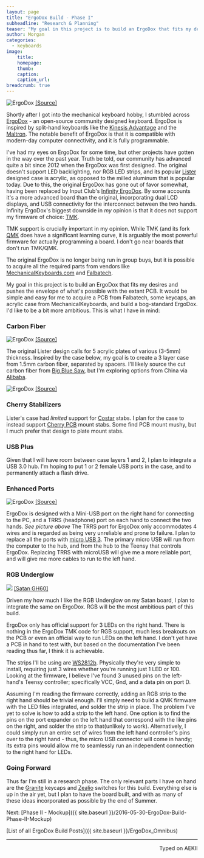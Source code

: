```yaml
---
layout: page
title: "ErgoDox Build - Phase I"
subheadline: "Research & Planning"
teaser: "My goal in this project is to build an ErgoDox that fits my desires and pushes the envelope of what's possible with the extant PCB. It would be simple and easy for me to acquire a PCB from Falbatech, some keycaps, an acrylic case from MechanicalKeyboards, and build a bog-standard ErgoDox. I'd like to be a bit more ambitious."
author: Morgan
categories:
  - keyboards
image:
    title:
    homepage:
    thumb:
    caption:
    caption_url:
breadcrumb: true
---
```


![ErgoDox](http://imgur.com/RmocI39.jpg)
[[Source]](https://www.massdrop.com/buy/ergodox)

Shortly after I got into the mechanical keyboard hobby, I stumbled across [ErgoDox](http://ergodox.org/) - an open-source community designed keyboard. ErgoDox is inspired by split-hand keyboards like the [Kinesis Advantage](https://deskthority.net/wiki/Kinesis_Advantage) and the [Maltron](http://www.maltron.com/shop/product/5599-maltron-two-hand-3d-fully-ergonomic-keyboards-for-the-usa). The notable benefit of ErgoDox is that it is compatible with modern-day computer connectivity, and it is fully programmable.

I've had my eyes on ErgoDox for some time, but other projects have gotten in the way over the past year. Truth be told, our community has advanced quite a bit since 2012 when the ErgoDox was first designed. The original doesn't support LED backlighting, nor RGB LED strips, and its popular [Lister](https://github.com/bishboria/ErgoDox/tree/master/ErgoDox%20Acrylic%20Case/ErgoDOX%20Acrylic%20Case%20-%20Designed%20by%20Litster) designed case is acrylic, as opposed to the milled aluminum that is popular today. Due to this, the original ErgoDox has gone out of favor somewhat, having been replaced by Input Club's [Infinity ErgoDox](https://input.club/devices/infinity-ergodox). By some accounts it's a more advanced board than the original, incorporating dual LCD displays, and USB connectivity for the interconnect between the two hands. Infinity ErgoDox's biggest downside in _my_ opinion is that it does not support my firmware of choice: [TMK](https://github.com/tmk/tmk_keyboard).

TMK support is crucially important in my opinion. While TMK (and its fork [QMK](https://github.com/jackhumbert/qmk_firmware) does have a significant learning curve, it is arguably the most powerful firmware for actually programming a board. I don't go near boards that don't run TMK/QMK.

The original ErgoDox is no longer being run in group buys, but it is possible to acquire all the required parts from vendors like [MechanicalKeyboards.com](https://mechanicalkeyboards.com/) and [Falbatech](http://falbatech.pl/).

My goal in this project is to build an ErgoDox that fits my desires and pushes the envelope of what's possible with the extant PCB. It would be simple and easy for me to acquire a PCB from Falbatech, some keycaps, an acrylic case from MechanicalKeyboards, and build a bog-standard ErgoDox. I'd like to be a bit more ambitious. This is what I have in mind:

### Carbon Fiber

![ErgoDox](http://imgur.com/MJF8D31.jpg)
[[Source]](https://www.massdrop.com/buy/ergodox)

The original Lister design calls for 5 acrylic plates of various (3-5mm) thickness. Inspired by the case below, my goal is to create a 3 layer case from 1.5mm carbon fiber, separated by spacers. I'll likely source the cut carbon fiber from [Big Blue Saw](http://www.bigbluesaw.com/), but I'm exploring options from China via [Alibaba](http://www.aliexpress.com/store/401202).

![ErgoDox](http://imgur.com/5TtB5Zl.jpg)
[[Source]](https://geekhack.org/index.php?topic=55651.msg1764255#msg1764255)

### Cherry Stabilizers

Lister's case had _limited_ support for [Costar](https://deskthority.net/wiki/Stabiliser#Costar) stabs. I plan for the case to instead support [Cherry PCB](https://deskthority.net/wiki/Stabiliser#PCB_mount) mount stabs. Some find PCB mount mushy, but I much prefer that design to plate mount stabs.

### USB Plus

Given that I will have room between case layers 1 and 2, I plan to integrate a USB 3.0 hub. I'm hoping to put 1 or 2 female USB ports in the case, and to permanently attach a flash drive.

### Enhanced Ports

![ErgoDox](http://imgur.com/7uvnFxz.jpg)
[[Source]](https://www.massdrop.com/buy/ergodox)

ErgoDox is designed with a Mini-USB port on the right hand for connecting to the PC, and a TRRS (headphone) port on each hand to connect the two hands. _See picture above_ The TRRS port for ErgoDox only accommodates 4 wires and is regarded as being very unreliable and prone to failure. I plan to replace all the ports with [micro USB 3](https://www.digikey.com/product-detail/en/cnc-tech/1003-005-23100/1175-1274-1-ND/3466949). The primary micro USB will run from the computer to the hub, and from the hub to the Teensy that controls ErgoDox. Replacing TRRS with microUSB will give me a more reliable port, and will give me more cables to run to the left hand.

### RGB Underglow

![](https://i.imgur.com/uozsjvQ.jpg)
[[Satan GH60]](http://missourivalleyambulance.com/2016-04-19-Satan-GH60-Build-Log)

Driven my how much I like the RGB Underglow on my Satan board, I plan to integrate the same on ErgoDox. RGB will be the most ambitious part of this build.

ErgoDox only has official support for 3 LEDs on the right hand. There is nothing in the ErgoDox TMK code for RGB support, much less breakouts on the PCB or even an official way to run LEDs on the left hand. I don't yet have a PCB in hand to test with, but based on the documentation I've been reading thus far, I think it is achievable.

The strips I'll be using are [WS2812b](https://cdn-shop.adafruit.com/datasheets/WS2812B.pdf). Physically they're very simple to install, requiring just 3 wires whether you're running just 1 LED or 100. Looking at the firmware, I believe I've found 3 unused pins on the left-hand's Teensy controller; specifically VCC, Gnd, and a data pin on port D.

Assuming I'm reading the firmware correctly, adding an RGB strip to the right hand should be trivial enough. I'll simply need to build a QMK firmware with the LED files integrated, and solder the strip in place. The problem I've yet to solve is how to add a strip to the left hand. One option is to find the pins on the port expander on the left hand that correspond with the like pins on the right, and solder the strip to that(unlikely to work). Alternatively, I could simply run an entire set of wires from the left hand controller's pins over to the right hand - thus, the micro USB connector will come in handy; its extra pins would allow me to seamlessly run an independent connection to the right hand for LEDs.

### Going Forward

Thus far I'm still in a research phase. The only relevant parts I have on hand are the [Granite](http://keypuller.com/granite/) keycaps and [Zealio](https://zealpc.net/products/zealio) switches for this build. Everything else is up in the air yet, but I plan to have the board built, and with as many of these ideas incorporated as possible by the end of Summer.

Next: [Phase II - Mockup]({{ site.baseurl }}/2016-05-30-ErgoDox-Build-Phase-II-Mockup)

[List of all ErgoDox Build Posts]({{ site.baseurl }}/ErgoDox_Omnibus)

---
<p align="right">Typed on AEKII</p>
